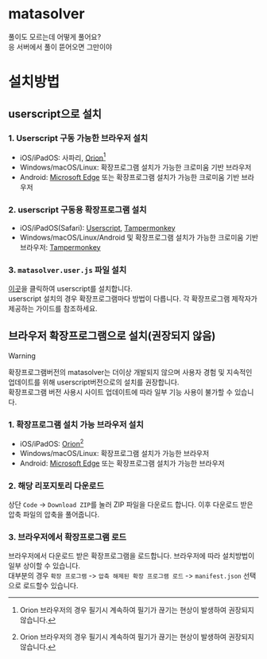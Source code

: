 # matasolver
풀이도 모르는데 어떻게 풀어요?<br>
응 서버에서 풀이 뜯어오면 그만이야
# 설치방법
## userscript으로 설치
### 1. Userscript 구동 가능한 브라우저 설치
* iOS/iPadOS: 사파리, [Orion](https://apps.apple.com/kr/app/orion-browser-by-kagi/id1484498200)[^1]
* Windows/macOS/Linux: 확장프로그램 설치가 가능한 크로미움 기반 브라우저
* Android: [Microsoft Edge](https://play.google.com/store/apps/details?id=com.microsoft.emmx) 또는 확장프로그램 설치가 가능한 크로미움 기반 브라우저   
[^1]: Orion 브라우저의 경우 필기시 계속하여 필기가 끊기는 현상이 발생하여 권장되지 않습니다.
### 2. userscript 구동용 확장프로그램 설치
* iOS/iPadOS(Safari): [Userscript](https://apps.apple.com/kr/app/userscripts/id1463298887), [Tampermonkey](https://apps.apple.com/us/app/tampermonkey/id6738342400)
* Windows/macOS/Linux/Android 및 확장프로그램 설치가 가능한 크로미움 기반 브라우저: [Tampermonkey](https://chromewebstore.google.com/detail/dhdgffkkebhmkfjojejmpbldmpobfkfo)
### 3. `matasolver.user.js` 파일 설치
[이곳](https://github.com/bass9030/matasolver/blob/master/matasolver.user.js?raw=true)을 클릭하여 userscript를 설치합니다.   
userscript 설치의 경우 확장프로그램마다 방법이 다릅니다. 각 확장프로그램 제작자가 제공하는 가이드를 참조하세요.
## 브라우저 확장프로그램으로 설치(권장되지 않음)
> [!WARNING]
> 확장프로그램버전의 matasolver는 더이상 개발되지 않으며 사용자 경험 및 지속적인 업데이트를 위해 userscript버전으로의 설치를 권장합니다.   
> 확장프로그램 버전 사용시 사이트 업데이트에 따라 일부 기능 사용이 불가할 수 있습니다.
### 1. 확장프로그램 설치 가능 브라우저 설치
* iOS/iPadOS: [Orion](https://apps.apple.com/kr/app/orion-browser-by-kagi/id1484498200)[^1]
* Windows/macOS/Linux: 확장프로그램 설치가 가능한 브라우저
* Android: [Microsoft Edge](https://play.google.com/store/apps/details?id=com.microsoft.emmx) 또는 확장프로그램 설치가 가능한 브라우저
### 2. 해당 리포지토리 다운로드
상단 `Code` -> `Download ZIP`를 눌러 ZIP 파일을 다운로드 합니다. 이후 다운로드 받은 압축 파일의 압축을 풀어줍니다.
### 3. 브라우저에서 확장프로그램 로드
브라우저에서 다운로드 받은 확장프로그램을 로드합니다. 브라우저에 따라 설치방법이 일부 상이할 수 있습니다.   
대부분의 경우 `확장 프로그램` -> `압축 해제된 확장 프로그램 로드` -> `manifest.json` 선택으로 로드할수 있습니다.
